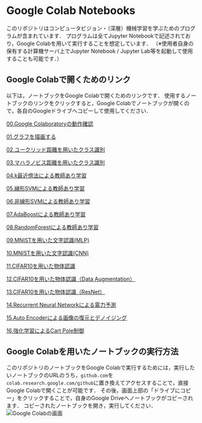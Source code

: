 # Google Colab Notebooks

このリポジトリはコンピュータビジョン・（深層）機械学習を学ぶためのプログラムが含まれています．
プログラムは全てJupyter Notebookで記述されており，Google Colabを用いて実行することを想定しています．
（※使用者自身の保有する計算機サーバ上でJupyter Notebook / Jupyter Lab等を起動して使用することも可能です．）


## Google Colabで開くためのリンク

以下は，ノートブックをGoogle Colabで開くためのリンクです．
使用するノートブックのリンクをクリックすると，Google Colabでノートブックが開くので，各自のGoogleドライブへコピーして使用してください．

[00.Google Colaboratoryの動作確認](https://colab.research.google.com/github/machine-perception-robotics-group/GoogleColabNotebooks/blob/master/notebooks/00_operation_check_of_google_colab.ipynb)

[01.グラフを描画する](https://colab.research.google.com/github/machine-perception-robotics-group/GoogleColabNotebooks/blob/master/notebooks/01_drawing_graph.ipynb)

[02.ユークリッド距離を用いたクラス識別](https://colab.research.google.com/github/machine-perception-robotics-group/GoogleColabNotebooks/blob/master/notebooks/02_classification_by_euclidean_distance.ipynb)

[03.マハラノビス距離を用いたクラス識別](https://colab.research.google.com/github/machine-perception-robotics-group/GoogleColabNotebooks/blob/master/notebooks/03_classification_by_mahalanobis_distance.ipynb)

[04.k最近傍法による教師あり学習](https://colab.research.google.com/github/machine-perception-robotics-group/GoogleColabNotebooks/blob/master/notebooks/04_supervised_learning_by_k-nearest_neighbor.ipynb)

[05.線形SVMによる教師あり学習](https://colab.research.google.com/github/machine-perception-robotics-group/GoogleColabNotebooks/blob/master/notebooks/05_supervised_learning_by_linear_svm.ipynb)

[06.非線形SVMによる教師あり学習](https://colab.research.google.com/github/machine-perception-robotics-group/GoogleColabNotebooks/blob/master/notebooks/06_supervised_learning_by_nonliear_svm.ipynb)

[07.AdaBoostによる教師あり学習](https://colab.research.google.com/github/machine-perception-robotics-group/GoogleColabNotebooks/blob/master/notebooks/07_supervised_learning_by_adaboost.ipynb)

[08.RandomForestによる教師あり学習](https://colab.research.google.com/github/machine-perception-robotics-group/GoogleColabNotebooks/blob/master/notebooks/08_supervised_learning_by_random_forest.ipynb)

[09.MNISTを用いた文字認識(MLP)](https://colab.research.google.com/github/machine-perception-robotics-group/GoogleColabNotebooks/blob/master/notebooks/09_MNIST_MLP.ipynb)

[10.MNISTを用いた文字認識(CNN)](https://colab.research.google.com/github/machine-perception-robotics-group/GoogleColabNotebooks/blob/master/notebooks/10_MNIST_CNN.ipynb)

[11.CIFAR10を用いた物体認識](https://colab.research.google.com/github/machine-perception-robotics-group/GoogleColabNotebooks/blob/master/notebooks/11_CIFAR_CNN.ipynb)

[12.CIFAR10を用いた物体認識（Data Augmentation）](https://colab.research.google.com/github/machine-perception-robotics-group/GoogleColabNotebooks/blob/master/notebooks/12_augmentation.ipynb)

[13.CIFAR10を用いた物体認識（ResNet）](https://colab.research.google.com/github/machine-perception-robotics-group/GoogleColabNotebooks/blob/master/notebooks/13_cifar_resnet.ipynb)

[14.Recurrent Neural Networkによる電力予測](https://colab.research.google.com/github/machine-perception-robotics-group/GoogleColabNotebooks/blob/master/notebooks/14_power_prediction_by_recurrent_neural_network.ipynb)

[15.Auto Encoderによる画像の復元とデノイジング](https://colab.research.google.com/github/machine-perception-robotics-group/GoogleColabNotebooks/blob/master/notebooks/15_image_reconstruction_denoising_by_autoencoder.ipynb)

[16.強化学習によるCart Pole制御](https://colab.research.google.com/github/machine-perception-robotics-group/GoogleColabNotebooks/blob/master/notebooks/16_cart_pole_control_by_deep_reinforcement_learning.ipynb)


## Google Colabを用いたノートブックの実行方法

このリポジトリのノートブックをGoogle Colabで実行するためには，実行したいノートブックのURLのうち，`github.com`を`colab.research.google.com/github`に置き換えてアクセスすることで，直接Google Colabで開くことが可能です．
その後，画面上部の「ドライブにコピー」をクリックすることで，自身のGoogle Driveへノートブックがコピーされます．
コピーされたノートブックを開き，実行してください．
![Google Colabの画面](./image/google_colab1.png)

